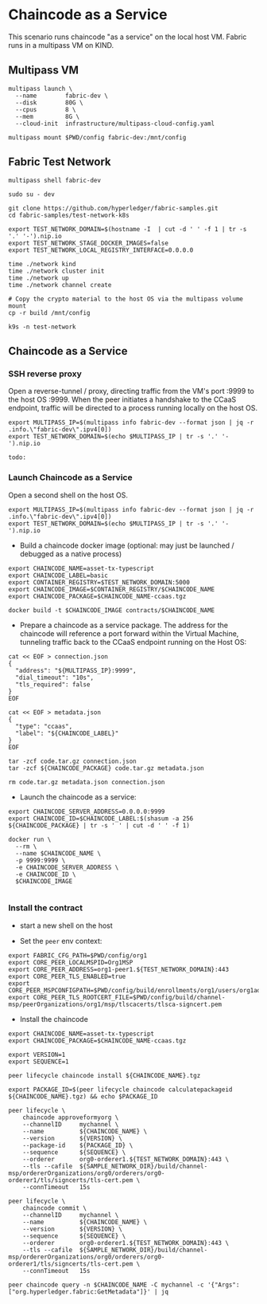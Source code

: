 # Chaincode as a Service 

This scenario runs chaincode "as a service" on the local host VM.  Fabric runs in a multipass VM on KIND.


## Multipass VM 

```shell
multipass launch \
  --name        fabric-dev \
  --disk        80G \
  --cpus        8 \
  --mem         8G \
  --cloud-init  infrastructure/multipass-cloud-config.yaml

multipass mount $PWD/config fabric-dev:/mnt/config

```


## Fabric Test Network 

```shell
multipass shell fabric-dev

sudo su - dev 
```

```shell
git clone https://github.com/hyperledger/fabric-samples.git
cd fabric-samples/test-network-k8s

export TEST_NETWORK_DOMAIN=$(hostname -I  | cut -d ' ' -f 1 | tr -s '.' '-').nip.io
export TEST_NETWORK_STAGE_DOCKER_IMAGES=false
export TEST_NETWORK_LOCAL_REGISTRY_INTERFACE=0.0.0.0

time ./network kind
time ./network cluster init
time ./network up
time ./network channel create
 
# Copy the crypto material to the host OS via the multipass volume mount 
cp -r build /mnt/config 

```

```shell
k9s -n test-network
```


## Chaincode as a Service 

### SSH reverse proxy

Open a reverse-tunnel / proxy, directing traffic from the VM's port :9999 to the host OS :9999.
When the peer initiates a handshake to the CCaaS endpoint, traffic will be directed to a process 
running locally on the host OS. 

```shell
export MULTIPASS_IP=$(multipass info fabric-dev --format json | jq -r .info.\"fabric-dev\".ipv4[0])
export TEST_NETWORK_DOMAIN=$(echo $MULTIPASS_IP | tr -s '.' '-').nip.io

```

```shell
todo: 
```


### Launch Chaincode as a Service 

Open a second shell on the host OS. 

```shell
export MULTIPASS_IP=$(multipass info fabric-dev --format json | jq -r .info.\"fabric-dev\".ipv4[0])
export TEST_NETWORK_DOMAIN=$(echo $MULTIPASS_IP | tr -s '.' '-').nip.io

```

- Build a chaincode docker image (optional: may just be launched / debugged as a native process)
```shell
export CHAINCODE_NAME=asset-tx-typescript
export CHAINCODE_LABEL=basic
export CONTAINER_REGISTRY=$TEST_NETWORK_DOMAIN:5000
export CHAINCODE_IMAGE=$CONTAINER_REGISTRY/$CHAINCODE_NAME
export CHAINCODE_PACKAGE=$CHAINCODE_NAME-ccaas.tgz 

docker build -t $CHAINCODE_IMAGE contracts/$CHAINCODE_NAME 

```

- Prepare a chaincode as a service package.  The address for the chaincode will reference a port forward 
  within the Virtual Machine, tunneling traffic back to the CCaaS endpoint running on the Host OS:
```shell
cat << EOF > connection.json
{
  "address": "${MULTIPASS_IP}:9999",
  "dial_timeout": "10s",
  "tls_required": false
}
EOF

cat << EOF > metadata.json
{
  "type": "ccaas",
  "label": "${CHAINCODE_LABEL}"
}
EOF

tar -zcf code.tar.gz connection.json
tar -zcf ${CHAINCODE_PACKAGE} code.tar.gz metadata.json

rm code.tar.gz metadata.json connection.json 

```

- Launch the chaincode as a service: 
```shell
export CHAINCODE_SERVER_ADDRESS=0.0.0.0:9999
export CHAINCODE_ID=$CHAINCODE_LABEL:$(shasum -a 256 ${CHAINCODE_PACKAGE} | tr -s ' ' | cut -d ' ' -f 1)

docker run \
  --rm \
  --name $CHAINCODE_NAME \
  -p 9999:9999 \
  -e CHAINCODE_SERVER_ADDRESS \
  -e CHAINCODE_ID \
  $CHAINCODE_IMAGE
    
```


### Install the contract 

- start a new shell on the host 

- Set the `peer` env context:
```shell
export FABRIC_CFG_PATH=$PWD/config/org1
export CORE_PEER_LOCALMSPID=Org1MSP
export CORE_PEER_ADDRESS=org1-peer1.${TEST_NETWORK_DOMAIN}:443
export CORE_PEER_TLS_ENABLED=true
export CORE_PEER_MSPCONFIGPATH=$PWD/config/build/enrollments/org1/users/org1admin/msp
export CORE_PEER_TLS_ROOTCERT_FILE=$PWD/config/build/channel-msp/peerOrganizations/org1/msp/tlscacerts/tlsca-signcert.pem

```

- Install the chaincode
```shell
export CHAINCODE_NAME=asset-tx-typescript
export CHAINCODE_PACKAGE=$CHAINCODE_NAME-ccaas.tgz 

export VERSION=1
export SEQUENCE=1

```

```shell
peer lifecycle chaincode install ${CHAINCODE_NAME}.tgz 

export PACKAGE_ID=$(peer lifecycle chaincode calculatepackageid ${CHAINCODE_NAME}.tgz) && echo $PACKAGE_ID

peer lifecycle \
	chaincode approveformyorg \
	--channelID     mychannel \
	--name          ${CHAINCODE_NAME} \
	--version       ${VERSION} \
	--package-id    ${PACKAGE_ID} \
	--sequence      ${SEQUENCE} \
	--orderer       org0-orderer1.${TEST_NETWORK_DOMAIN}:443 \
	--tls --cafile  ${SAMPLE_NETWORK_DIR}/build/channel-msp/ordererOrganizations/org0/orderers/org0-orderer1/tls/signcerts/tls-cert.pem \
	--connTimeout   15s

peer lifecycle \
	chaincode commit \
	--channelID     mychannel \
	--name          ${CHAINCODE_NAME} \
	--version       ${VERSION} \
	--sequence      ${SEQUENCE} \
	--orderer       org0-orderer1.${TEST_NETWORK_DOMAIN}:443 \
	--tls --cafile  ${SAMPLE_NETWORK_DIR}/build/channel-msp/ordererOrganizations/org0/orderers/org0-orderer1/tls/signcerts/tls-cert.pem \
	--connTimeout   15s

```

```shell
peer chaincode query -n $CHAINCODE_NAME -C mychannel -c '{"Args":["org.hyperledger.fabric:GetMetadata"]}' | jq

```


